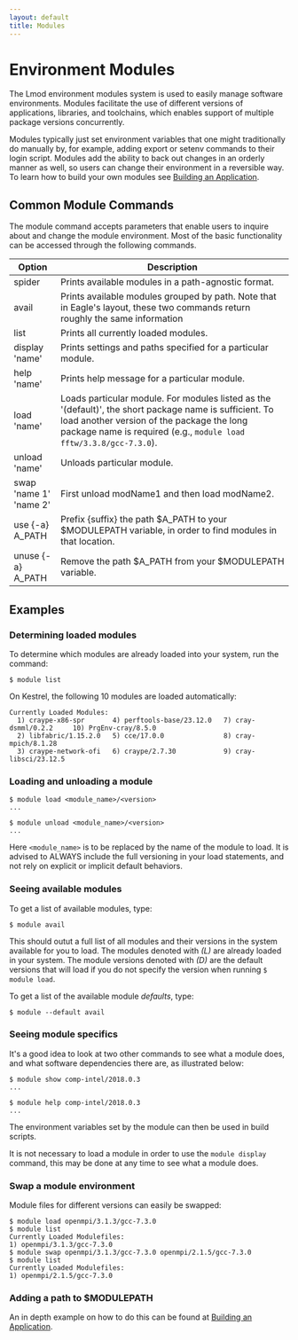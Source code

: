 ```yaml
---
layout: default
title: Modules
---
```

# Environment Modules

The Lmod environment modules system is used to easily manage software environments. Modules facilitate the use of different versions of applications, libraries, and toolchains, which enables support of multiple package versions concurrently.

Modules typically just set environment variables that one might traditionally do manually by, for example, adding export or setenv commands to their login script. Modules add the ability to back out changes in an orderly manner as well, so users can change their environment in a reversible way. To learn how to build your own modules see [Building an Application](/Documentation/Environment/Building_Packages/modules/).

## Common Module Commands
The module command accepts parameters that enable users to inquire about and change the module environment. Most of the basic functionality can be accessed through the following commands.

| Option | Description |
| -------| ------------| 
| spider | Prints available modules in a path-agnostic format.| 
| avail | Prints available modules grouped by path. Note that in Eagle's layout, these two commands return roughly the same information| 
| list | Prints all currently loaded modules.| 
| display<br>'name' | Prints settings and paths specified for a particular module.| 
| help 'name' | Prints help message for a particular module.| 
| load 'name' | Loads particular module. For modules listed as the '(default)', the short package name is sufficient. To load another version of the package the long package name is required (e.g., ```module load fftw/3.3.8/gcc-7.3.0```).| 
| unload 'name' | Unloads particular module.| 
| swap <br> 'name 1'<br>'name 2' | First unload modName1 and then load modName2. | 
| use {-a} <br> A_PATH | Prefix {suffix} the path $A_PATH to your $MODULEPATH variable, in order to find modules in that location.| 
| unuse {-a} <br> A_PATH | Remove the path $A_PATH from your $MODULEPATH variable. | 

## Examples
### Determining loaded modules
To determine which modules are already loaded into your system, run the command:
```
$ module list
```

On Kestrel, the following 10 modules are loaded automatically:
```
Currently Loaded Modules:
  1) craype-x86-spr       4) perftools-base/23.12.0   7) cray-dsmml/0.2.2     10) PrgEnv-cray/8.5.0
  2) libfabric/1.15.2.0   5) cce/17.0.0               8) cray-mpich/8.1.28
  3) craype-network-ofi   6) craype/2.7.30            9) cray-libsci/23.12.5

```
    
### Loading and unloading a module
```
$ module load <module_name>/<version>
...

$ module unload <module_name>/<version>
...
```
Here ```<module_name>``` is to be replaced by the name of the module to load. It is advised to ALWAYS include the full versioning in your load statements, and not rely on explicit or implicit default behaviors.

### Seeing available modules
To get a list of available modules, type:

```
$ module avail
```

This should outut a full list of all modules and their versions in the system available for you to load. The modules denoted with *(L)* are already loaded in your system. The module versions denoted with *(D)* are the default versions that will load if you do not specify the version when running ```$ module load```.

To get a list of the available module *defaults*, type:
```
$ module --default avail
```

### Seeing module specifics
It's a good idea to look at two other commands to see what a module does, and what software dependencies there are, as illustrated below:

```
$ module show comp-intel/2018.0.3
...

$ module help comp-intel/2018.0.3
...
```

The environment variables set by the module can then be used in build scripts.

It is not necessary to load a module in order to use the ```module display``` command, this may be done at any time to see what a module does.

### Swap a module environment
Module files for different versions can easily be swapped:
```
$ module load openmpi/3.1.3/gcc-7.3.0
$ module list
Currently Loaded Modulefiles:
1) openmpi/3.1.3/gcc-7.3.0
$ module swap openmpi/3.1.3/gcc-7.3.0 openmpi/2.1.5/gcc-7.3.0
$ module list
Currently Loaded Modulefiles:
1) openmpi/2.1.5/gcc-7.3.0
```

### Adding a path to $MODULEPATH
An in depth example on how to do this can be found at [Building an Application](/Documentation/Environment/Building_Packages/modules/).
